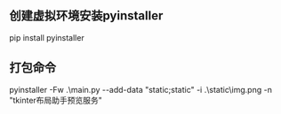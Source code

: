 

## 创建虚拟环境安装pyinstaller

pip install pyinstaller

## 打包命令

pyinstaller -Fw .\main.py --add-data "static;static" -i .\static\img.png -n "tkinter布局助手预览服务"